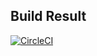 Build Result
-----------

[![CircleCI](https://circleci.com/gh/sunnykeila/1b-kafka-storage-micro_Tim.svg?style=svg)](https://circleci.com/gh/sunnykeila/1b-kafka-storage-micro_Tim)

